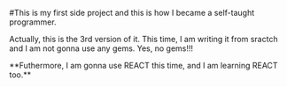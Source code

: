 #This is my first side project and this is how I became a self-taught programmer.
<p>Actually, this is the 3rd version of it. This time, I am writing it from sractch and I am not gonna use any gems. Yes, no gems!!!</p>
**Futhermore, I am gonna use REACT this time, and I am learning REACT too.**

